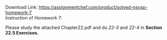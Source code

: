 Download Link: https://assignmentchef.com/product/solved-nsysp-homework-7
<br>
Instruction of Homework 7:

Please study the attached Chapter22.pdf and do <em>22-3</em> and <em>22-4</em> in <strong>Section 22.5 Exercises.</strong>
